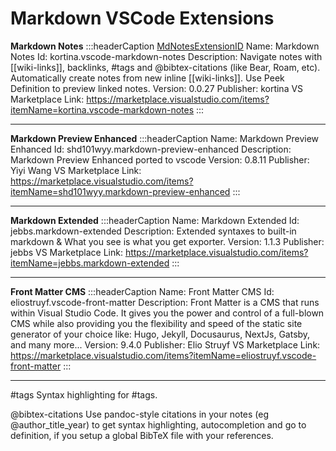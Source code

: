 # Markdown VSCode Extensions

**Markdown Notes**
:::headerCaption
[MdNotesExtensionID]
Name: Markdown Notes
Id: kortina.vscode-markdown-notes
Description: Navigate notes with [[wiki-links]], backlinks, #tags and @bibtex-citations (like Bear, Roam, etc). Automatically create notes from new inline [[wiki-links]]. Use Peek Definition to preview linked notes.
Version: 0.0.27
Publisher: kortina
VS Marketplace Link: https://marketplace.visualstudio.com/items?itemName=kortina.vscode-markdown-notes
:::

---

**Markdown Preview Enhanced**
:::headerCaption
Name: Markdown Preview Enhanced
Id: shd101wyy.markdown-preview-enhanced
Description: Markdown Preview Enhanced ported to vscode
Version: 0.8.11
Publisher: Yiyi Wang
VS Marketplace Link: https://marketplace.visualstudio.com/items?itemName=shd101wyy.markdown-preview-enhanced
:::

---

**Markdown Extended**
:::headerCaption
Name: Markdown Extended
Id: jebbs.markdown-extended
Description: Extended syntaxes to built-in markdown & What you see is what you get exporter.
Version: 1.1.3
Publisher: jebbs
VS Marketplace Link: https://marketplace.visualstudio.com/items?itemName=jebbs.markdown-extended
:::

---

**Front Matter CMS**
:::headerCaption
Name: Front Matter CMS
Id: eliostruyf.vscode-front-matter
Description: Front Matter is a CMS that runs within Visual Studio Code. It gives you the power and control of a full-blown CMS while also providing you the flexibility and speed of the static site generator of your choice like: Hugo, Jekyll, Docusaurus, NextJs, Gatsby, and many more...
Version: 9.4.0
Publisher: Elio Struyf
VS Marketplace Link: https://marketplace.visualstudio.com/items?itemName=eliostruyf.vscode-front-matter
:::

---


#tags
Syntax highlighting for #tags.

@bibtex-citations
Use pandoc-style citations in your notes (eg @author_title_year) to get syntax highlighting, autocompletion and go to definition, if you setup a global BibTeX file with your references.

[extensionId]: ../shd101wyy.markdown-preview-enhanced
[MdNotesExtensionID]: ../kortina.vscode-markdown-notes